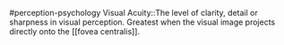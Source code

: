 #perception-psychology 
Visual Acuity::The level of clarity, detail or sharpness in visual perception. Greatest when the visual image projects directly onto the [[fovea centralis]].
<!--SR:!2024-02-05,3,250-->